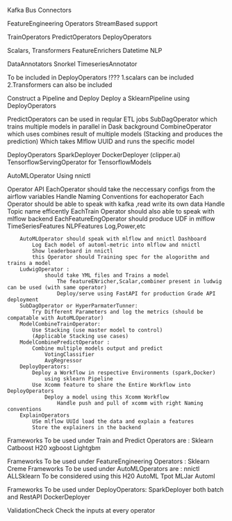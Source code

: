 Kafka Bus
Connectors



FeatureEngineering Operators
	StreamBased support

TrainOperators
PredictOperators
DeployOperators

Scalars,
Transformers
FeatureEnrichers 
	Datetime
	NLP

DataAnnotators
	Snorkel
	TimeseriesAnnotator


To be included in DeployOperators !???
1.scalars can  be included
2.Transformers can also be included

Construct a Pipeline and Deploy 
Deploy a SklearnPipeline using DeployOperators

PredictOperators can be used in reqular ETL jobs
SubDagOperator which trains multiple models in parallel in Dask background
CombineOperator which uses combines result of multiple models (Stacking and produces the prediction)
	Which takes Mlflow UUID and runs the specific model

DeployOperators
	SparkDeployer
	DockerDeployer (clipper.ai)
	TensorflowServingOperator for TensorflowModels
	
AutoMLOperator
	Using nnictl
	
Operator API
		EachOperator should take the neccessary configs from the airflow variables
			Handle Naming Conventions for eachoperator
		Each Operator should be able to speak with kafka ,read write its own data
			Handle Topic name efficently
		EachTrain Operator should also able to speak with mlflow backend
		EachFeatureEngOperator should produce UDF in mlflow
			TimeSeriesFeatures
			NLPFeatures
			Log,Power,etc
			
		
		AutoMLOperator should speak with mlflow and nnictl Dashboard
			Log Each model of automl-metric into mlflow and nnictl
			Show leaderboard in nnictl 
			this Operator should Training spec for the alogorithm and trains a model
		LudwigOperator :
				should take YML files and Trains a model
					The featureENricher,Scalar,combiner present in ludwig can be used (with same operator) 
					Deploy/serve using FastAPI for production Grade API deployment
		SubDagOperator or HyperParmaterTunner:
			Try Different Parameters and log the metrics (should be compatable with AutoMLOperator)
		ModelCombineTrainOperator:
			Use Stacking (use master model to control)
			(Applicable Stacking use cases)
		ModelCombinePredictOperator :
			Combine multiple models output and predict 
				VotingClassifier
				AvgRegressor
		DeployOperators:
			Deploy a Workflow in respective Environments (spark,Docker)
				using sklearn Pipeline
			Use Xcomm feature to share the Entire Workflow into DeployOperators
				Deploy a model using this Xcomm Workflow 
					Handle push and pull of xcomm with right Naming conventions
		ExplainOperators 
			USe mlflow UUId load the data and explain a features
			Store the explainers in the backend
		
			

	
Frameworks To be used under Train and Predict Operators are :
	Sklearn
	Catboost
	H20
	xgboost
	Lightgbm
		
Frameworks To be used under FeatureEngineering Operators :
	Sklearn
	Creme
Frameworks To be used under AutoMLOperators are :
	nnictl
	ALLSklearn
	To be considered using this	
		H20 AutoML
		Tpot
		MLJar
		Automl
			
Frameworks To be used under DeployOperators:
	SparkDeployer both batch and RestAPI
	DockerDeployer
	

ValidationCheck
	Check the inputs at every operator
	

	
	
